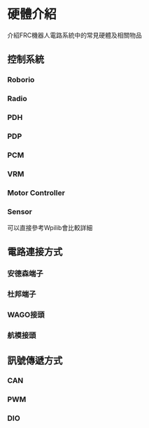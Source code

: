 # 硬體介紹
介紹FRC機器人電路系統中的常見硬體及相關物品
## 控制系統
### Roborio
### Radio
### PDH
### PDP
### PCM
### VRM
### Motor Controller
### Sensor
可以直接參考Wpilib會比較詳細
## 電路連接方式
### 安德森端子
### 杜邦端子
### WAGO接頭
### 航模接頭
## 訊號傳遞方式
### CAN
### PWM
### DIO